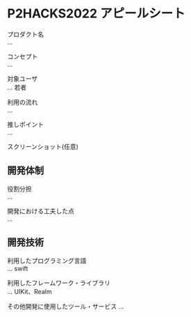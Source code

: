 # P2HACKS2022 アピールシート 

プロダクト名  
... 

コンセプト  
...  

対象ユーザ  
...  若者

利用の流れ  
...  

推しポイント  
...  

スクリーンショット(任意)  

## 開発体制  

役割分担  
...  

開発における工夫した点  
...  

## 開発技術 

利用したプログラミング言語  
...  swift

利用したフレームワーク・ライブラリ  
...  UIKit、Realm

その他開発に使用したツール・サービス
...  
